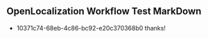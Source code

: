 ## OpenLocalization Workflow Test MarkDown
* 10371c74-68eb-4c86-bc92-e20c370368b0 thanks!

<!--HONumber=Nov16_HO1-->


